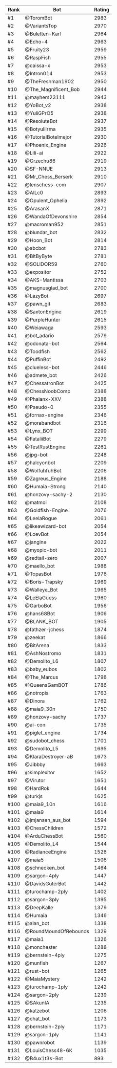Rank|Bot|Rating
---|---|---
#1|@ToromBot|2983
#2|@VariantsTop|2970
#3|@Buletten-Karl|2964
#4|@Echo-4|2963
#5|@Fruity23|2959
#6|@RaspFish|2955
#7|@caissa-x|2953
#8|@Intron014|2953
#9|@TheFreshman1902|2950
#10|@The_Magnificent_Bob|2944
#11|@mayhem23111|2943
#12|@YoBot_v2|2938
#13|@YuliGPrO5|2938
#14|@ResoluteBot|2937
#15|@Botyuliirma|2935
#16|@TutorialBotelmejor|2930
#17|@Phoenix_Engine|2926
#18|@Lili-ai|2922
#19|@Grzechu86|2919
#20|@SF-NNUE|2913
#21|@Mr_Chess_Berserk|2910
#22|@lenschess-com|2907
#23|@AILc0|2893
#24|@Opulent_Ophelia|2892
#25|@ArasanX|2871
#26|@WandaOfDevonshire|2854
#27|@macroman952|2851
#28|@blundar_bot|2832
#29|@Hoon_Bot|2814
#30|@abcbot|2783
#31|@BitByByte|2781
#32|@SOLIDOR59|2760
#33|@expositor|2752
#34|@AKS-Mantissa|2703
#35|@magnusglad_bot|2700
#36|@LazyBot|2697
#37|@pawn_git|2683
#38|@SaxtonEngine|2619
#39|@PurpleHunter|2615
#40|@Weiawaga|2593
#41|@bot_adario|2579
#42|@odonata-bot|2564
#43|@Toodfish|2562
#44|@PuffinBot|2492
#45|@clueless-bot|2446
#46|@admete_bot|2426
#47|@ChessatronBot|2425
#48|@ChessNoobComp|2388
#49|@Phalanx-XXV|2388
#50|@Pseudo-0|2355
#51|@fornax-engine|2346
#52|@morabandbot|2316
#53|@Lynx_BOT|2299
#54|@FataliiBot|2279
#55|@TestRustEngine|2261
#56|@jpg-bot|2248
#57|@halcyonbot|2209
#58|@WolfuhfuhBot|2206
#59|@Zagreus_Engine|2188
#60|@Humaia-Strong|2140
#61|@honzovy-sachy-2|2130
#62|@matmoi|2108
#63|@Goldfish-Engine|2076
#64|@LeelaRogue|2061
#65|@likeawizard-bot|2054
#66|@LoevBot|2054
#67|@jangine|2022
#68|@myopic-bot|2011
#69|@redtail-zero|2007
#70|@maello_bot|1988
#71|@TopasBot|1976
#72|@Boris-Trapsky|1969
#73|@Walleye_Bot|1965
#74|@LeElaGuess|1960
#75|@GarboBot|1956
#76|@hans68Bot|1906
#77|@BLANK_BOT|1905
#78|@fathzer-jchess|1874
#79|@zeekat|1866
#80|@BitArena|1833
#81|@AshNostromo|1831
#82|@Demolito_L6|1807
#83|@baby_eubos|1802
#84|@The_Marcus|1798
#85|@QueensGamBOT|1786
#86|@notropis|1763
#87|@Dinora|1762
#88|@maia9_30n|1750
#89|@honzovy-sachy|1737
#90|@ai-con|1735
#91|@piglet_engine|1734
#92|@sudobot_chess|1701
#93|@Demolito_L5|1695
#94|@KlaraDestroyer-aB|1673
#95|@Jibbby|1663
#96|@simplexitor|1652
#97|@Virutor|1651
#98|@HardRok|1644
#99|@turkjs|1625
#100|@maia9_10n|1616
#101|@maia9|1614
#102|@jmjansen_aus_bot|1594
#103|@ChessChildren|1572
#104|@ArduChessBot|1560
#105|@Demolito_L4|1544
#106|@RadianceEngine|1528
#107|@maia5|1506
#108|@schnecken_bot|1464
#109|@sargon-4ply|1447
#110|@DavidsGuterBot|1442
#111|@turochamp-2ply|1402
#112|@sargon-3ply|1395
#113|@DeepKalle|1379
#114|@Humaia|1346
#115|@alan_bot|1338
#116|@RoundMoundOfRebounds|1329
#117|@maia1|1326
#118|@monchester|1288
#119|@bernstein-4ply|1275
#120|@munfish|1267
#121|@rust-bot|1265
#122|@MaiaMystery|1242
#123|@turochamp-1ply|1242
#124|@sargon-2ply|1239
#125|@SAkunIA|1235
#126|@katzebot|1206
#127|@chat_bot|1173
#128|@bernstein-2ply|1171
#129|@sargon-1ply|1141
#130|@pawnrobot|1139
#131|@LouisChess48-6K|1035
#132|@B4ux1t3s-Bot|893
